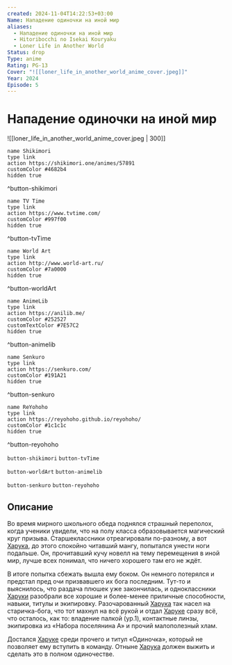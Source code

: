 ```yaml
---
created: 2024-11-04T14:22:53+03:00
Name: Нападение одиночки на иной мир
aliases:
  - Нападение одиночки на иной мир
  - Hitoribocchi no Isekai Kouryaku
  - Loner Life in Another World
Status: drop
Type: anime
Rating: PG-13
Cover: "![[loner_life_in_another_world_anime_cover.jpeg]]"
Year: 2024
Episode: 5
---
```


# Нападение одиночки на иной мир

![[loner_life_in_another_world_anime_cover.jpeg | 300]]

```button
name Shikimori
type link
action https://shikimori.one/animes/57891
customColor #4682b4
hidden true
```
^button-shikimori

```button
name TV Time
type link
action https://www.tvtime.com/
customColor #997f00
hidden true
```
^button-tvTime

```button
name World Art
type link
action http://www.world-art.ru/
customColor #7a0000
hidden true
```
^button-worldArt

```button
name AnimeLib
type link
action https://anilib.me/
customColor #252527
customTextColor #7E57C2
hidden true
```
^button-animelib

```button
name Senkuro
type link
action https://senkuro.com/
customColor #191A21
hidden true
```
^button-senkuro

```button
name ReYohoho
type link
action https://reyohoho.github.io/reyohoho/
customColor #1c1c1c
hidden true
```
^button-reyohoho

`button-shikimori` `button-tvTime`

`button-worldArt` `button-animelib`

`button-senkuro` `button-reyohoho`

## Описание

Во время мирного школьного обеда поднялся страшный переполох, когда ученики увидели, что на полу класса образовывается магический круг призыва. Старшеклассники отреагировали по-разному, а вот [Харука](https://shikimori.one/characters/241378-haruka), до этого спокойно читавший мангу, попытался унести ноги подальше. Он, прочитавший кучу новелл на тему перемещения в иной мир, лучше всех понимал, что ничего хорошего там его не ждёт.

В итоге попытка сбежать вышла ему боком. Он немного потерялся и предстал пред очи призвавшего их бога последним. Тут-то и выяснилось, что раздача плюшек уже закончилась, и одноклассники [Харуки](https://shikimori.one/characters/241378-haruka) разобрали все хорошие и более-менее приличные способности, навыки, титулы и экипировку. Разочарованный [Харука](https://shikimori.one/characters/241378-haruka) так насел на старичка-бога, что тот махнул на всё рукой и отдал [Харуке](https://shikimori.one/characters/241378-haruka) сразу всё, что осталось, как то: владение палкой (ур.1), контактные линзы, экипировка из «Набора поселянина А» и прочий малополезный хлам.

Достался [Харуке](https://shikimori.one/characters/241378-haruka) среди прочего и титул «Одиночка», который не позволяет ему вступить в команду. Отныне [Харука](https://shikimori.one/characters/241378-haruka) должен выжить и сделать это в полном одиночестве.
